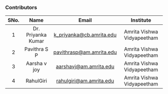 ### Contributors

| SNo. |        Name        |          Email           |         Institute          |
| :--: | :----------------: | :----------------------: | :------------------------: | 
|  1   | Dr. Priyanka Kumar | k_priyanka@cb.amrita.edu | Amrita Vishwa Vidyapeetham |   
|  2   |    Pavithra S P    | pavithrasp@am.amrita.edu | Amrita Vishwa Vidyapeetham |   
|  3   |    Aarsha v joy    |  aarshavj@am.amrita.edu  | Amrita Vishwa Vidyapeetham |
|  4   |     RahulGiri      | rahulgiri@am.amrita.edu  | Amrita Vishwa Vidyapeetham |    
